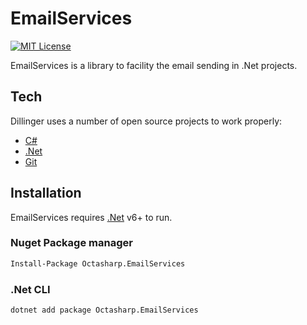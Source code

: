 # EmailServices

[![MIT License](https://img.shields.io/github/license/dotnet/aspnetcore?color=%230b0&style=flat-square)](https://github.com/pedro-octavio/EmailServices/blob/main/LICENSE)

EmailServices is a library to facility the email sending in .Net projects.

## Tech

Dillinger uses a number of open source projects to work properly:

- [C#](https://docs.microsoft.com/en-us/dotnet/csharp/)
- [.Net](https://docs.microsoft.com/en-us/dotnet/)
- [Git](https://git-scm.com/)

## Installation

EmailServices requires [.Net](https://docs.microsoft.com/en-us/dotnet/framework/install/guide-for-developers#:~:text=1%20Open%20the%20download%20page%20for%20the%20.NET,architecture%2C%20and%20then%20choose%20Next.%20More%20items...%20) v6+ to run.

### Nuget Package manager
```sh
Install-Package Octasharp.EmailServices
```

### .Net CLI
```sh
dotnet add package Octasharp.EmailServices
```